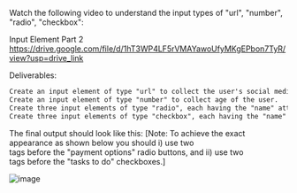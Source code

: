 Watch the following video to understand the input types of "url", "number", "radio", "checkbox":

Input Element Part 2  https://drive.google.com/file/d/1hT3WP4LF5rVMAYawoUfyMKgEPbon7TyR/view?usp=drive_link



Deliverables:
```md
Create an input element of type "url" to collect the user's social media link.
Create an input element of type "number" to collect age of the user.
Create three input elements of type "radio", each having the "name" attribute as "payment_options" and the values respectively as "net_banking", "upi", and "card".
Create three input elements of type "checkbox", each having the "name" attribute as "task" and the values respectively as "call_father", "buy_groceries", and "meet_doctor".
```

The final output should look like this: [Note: To achieve the exact appearance as shown below you should i) use two <br> tags before the "payment options" radio buttons, and ii) use two <br> tags before the "tasks to do" checkboxes.]

﻿![image](https://github.com/user-attachments/assets/a6766786-4dbf-4982-975e-21873edd76b0)
